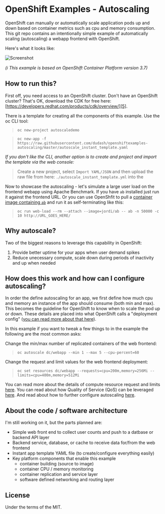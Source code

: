 # OpenShift Examples - Autoscaling
OpenShift can manually or automatically scale application pods up and down based on container metrics such as cpu and memory consumption.  This git repo contains an intentionally simple example of automatically scaling (autoscaling) a webapp frontend with OpenShift.

Here's what it looks like:

![Screenshot](./.screens/ocpautoscale.gif)

*(:information_source: This example is based on OpenShift Container Platform version 3.7)*


## How to run this?
First off, you need access to an OpenShift cluster.  Don't have an OpenShift cluster?  That's OK, download the CDK for free here: [https://developers.redhat.com/products/cdk/overview/][5].

There is a template for creating all the components of this example. Use the oc CLI tool:
 > `oc new-project autoscaledemo `

 > `oc new-app -f https://raw.githubusercontent.com/dudash/openshiftexamples-autoscaling/master/autoscale_instant_template.yaml`

*If you don't like the CLI, another option is to create and project and import the template via the web console:*
 > Create a new project, select `Import YAML/JSON` and then upload the raw file from here: `./autoscale_instant_template.yml` into the 

Now to showcase the autoscaling - let's simulate a large user load on the frontend webapp using Apache Benchmark.  If you have `ab` installed just run it against the frontend URL.  Or you can use OpenShfit to pull a [container image containing `ab`][6] and run it as self-terminating like this:
 > `oc run web-load --rm --attach --image=jordi/ab -- ab -n 50000 -c 10 http://URL_GOES_HERE/`


## Why autoscale?
Two of the biggest reasons to leverage this capability in OpenShift:
1) Provide better uptime for your apps when user demand spikes
2) Reduce unecessary compute, scale down during periods of inactivity and up when needed


## How does this work and how can I configure autoscaling?
In order the define autoscaling for an app, we first define how much cpu and memory an instance of the app should consume (both min and max).  This becomes the guideline for OpenShift to know when to scale the pod up or down.  These details are placed into what OpenShift calls a "deployment config" ([you can read more about that here][1]).

In this example if you want to tweak a few things to in the example the following are the most common asks:

Change the min/max number of replicated containers of the web frontend:
 > `oc autoscale dc/webapp --min 1 --max 5 --cpu-percent=60`

Change the request and limit values for the web frontend deployment:
 > `oc set resources dc/webapp --requests=cpu=200m,memory=256Mi --limits=cpu=400m,memory=512Mi`

You can read more about the details of compute resource request and limits [here][4].  You can read about how Quality of Service (QoS) can be leveraged [here][3].  And read about how to further configure autoscaling [here][2].


## About the code / software architecture
I'm still working on it, but the parts planned are:

* Simple web front end to collect user counts and push to a datbase or backend API layer
* Backend service, database, or cache to receive data for/from the web frontend
* Instant app template YAML file (to create/configure everything easily)
* Key platform components that enable this example
	* container building (source to image)
	* container CPU / memory monitoring
	* container replication and service layer
	* software defined networking and routing layer


## License
Under the terms of the MIT.


[1]: https://docs.openshift.com/container-platform/3.7/architecture/core_concepts/deployments.html#deployments-and-deployment-configurations
[2]: https://docs.openshift.com/container-platform/3.7/dev_guide/pod_autoscaling.html
[3]: https://docs.openshift.com/container-platform/3.7/dev_guide/compute_resources.html#quality-of-service-tiers
[4]: https://docs.openshift.com/container-platform/3.7/dev_guide/compute_resources.html#dev-cpu-requests
[5]: https://developers.redhat.com/products/cdk/overview/
[6]: https://hub.docker.com/r/jordi/ab/